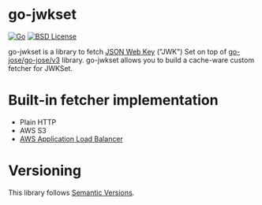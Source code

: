 # go-jwkset

[![Go](https://github.com/nabeken/go-jwkset/actions/workflows/go.yml/badge.svg)](https://github.com/nabeken/go-jwkset/actions/workflows/go.yml)
[![BSD License](http://img.shields.io/badge/license-BSD-blue.svg)](https://github.com/nabeken/go-jwkset/blob/master/LICENSE)

go-jwkset is a library to fetch [JSON Web Key](https://datatracker.ietf.org/doc/html/rfc7517) ("JWK") Set on top of [go-jose/go-jose/v3](https://github.com/go-jose/go-jose) library.
go-jwkset allows you to build a cache-ware custom fetcher for JWKSet.

# Built-in fetcher implementation

- Plain HTTP
- AWS S3
- [AWS Application Load Balancer](https://docs.aws.amazon.com/elasticloadbalancing/latest/application/listener-authenticate-users.html)

# Versioning

This library follows [Semantic Versions](http://semver.org/).
